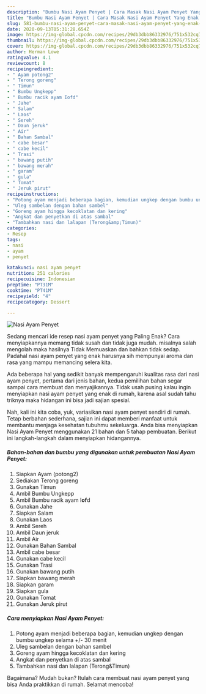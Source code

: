 ```yaml
---
description: "Bumbu Nasi Ayam Penyet | Cara Masak Nasi Ayam Penyet Yang Enak Banget"
title: "Bumbu Nasi Ayam Penyet | Cara Masak Nasi Ayam Penyet Yang Enak Banget"
slug: 581-bumbu-nasi-ayam-penyet-cara-masak-nasi-ayam-penyet-yang-enak-banget
date: 2020-09-13T05:31:28.654Z
image: https://img-global.cpcdn.com/recipes/29db3dbb86332976/751x532cq70/nasi-ayam-penyet-foto-resep-utama.jpg
thumbnail: https://img-global.cpcdn.com/recipes/29db3dbb86332976/751x532cq70/nasi-ayam-penyet-foto-resep-utama.jpg
cover: https://img-global.cpcdn.com/recipes/29db3dbb86332976/751x532cq70/nasi-ayam-penyet-foto-resep-utama.jpg
author: Herman Lowe
ratingvalue: 4.1
reviewcount: 8
recipeingredient:
- " Ayam potong2"
- " Terong goreng"
- " Timun"
- " Bumbu Ungkepp"
- " Bumbu racik ayam Iofd"
- " Jahe"
- " Salam"
- " Laos"
- " Sereh"
- " Daun jeruk"
- " Air"
- " Bahan Sambal"
- " cabe besar"
- " cabe kecil"
- " Trasi"
- " bawang putih"
- " bawang merah"
- " garam"
- " gula"
- " Tomat"
- " Jeruk pirut"
recipeinstructions:
- "Potong ayam menjadi beberapa bagian, kemudian ungkep dengan bumbu ungkep selama +/- 30 menit"
- "Uleg sambelan dengan bahan sambel"
- "Goreng ayam hingga kecoklatan dan kering"
- "Angkat dan penyetkan di atas sambal"
- "Tambahkan nasi dan lalapan (Terong&amp;Timun)"
categories:
- Resep
tags:
- nasi
- ayam
- penyet

katakunci: nasi ayam penyet 
nutrition: 251 calories
recipecuisine: Indonesian
preptime: "PT31M"
cooktime: "PT41M"
recipeyield: "4"
recipecategory: Dessert

---
```



![Nasi Ayam Penyet](https://img-global.cpcdn.com/recipes/29db3dbb86332976/751x532cq70/nasi-ayam-penyet-foto-resep-utama.jpg)

Sedang mencari ide resep nasi ayam penyet yang Paling Enak? Cara menyiapkannya memang tidak susah dan tidak juga mudah. misalnya salah mengolah maka hasilnya Tidak Memuaskan dan bahkan tidak sedap. Padahal nasi ayam penyet yang enak harusnya sih mempunyai aroma dan rasa yang mampu memancing selera kita.



Ada beberapa hal yang sedikit banyak mempengaruhi kualitas rasa dari nasi ayam penyet, pertama dari jenis bahan, kedua pemilihan bahan segar sampai cara membuat dan menyajikannya. Tidak usah pusing kalau ingin menyiapkan nasi ayam penyet yang enak di rumah, karena asal sudah tahu triknya maka hidangan ini bisa jadi sajian spesial.


Nah, kali ini kita coba, yuk, variasikan nasi ayam penyet sendiri di rumah. Tetap berbahan sederhana, sajian ini dapat memberi manfaat untuk membantu menjaga kesehatan tubuhmu sekeluarga. Anda bisa menyiapkan Nasi Ayam Penyet menggunakan 21 bahan dan 5 tahap pembuatan. Berikut ini langkah-langkah dalam menyiapkan hidangannya.

<!--inarticleads1-->

##### Bahan-bahan dan bumbu yang digunakan untuk pembuatan Nasi Ayam Penyet:

1. Siapkan  Ayam (potong2)
1. Sediakan  Terong goreng
1. Gunakan  Timun
1. Ambil  Bumbu Ungkepp
1. Ambil  Bumbu racik ayam I**of**d
1. Gunakan  Jahe
1. Siapkan  Salam
1. Gunakan  Laos
1. Ambil  Sereh
1. Ambil  Daun jeruk
1. Ambil  Air
1. Gunakan  Bahan Sambal
1. Ambil  cabe besar
1. Gunakan  cabe kecil
1. Gunakan  Trasi
1. Gunakan  bawang putih
1. Siapkan  bawang merah
1. Siapkan  garam
1. Siapkan  gula
1. Gunakan  Tomat
1. Gunakan  Jeruk pirut




<!--inarticleads2-->

##### Cara menyiapkan Nasi Ayam Penyet:

1. Potong ayam menjadi beberapa bagian, kemudian ungkep dengan bumbu ungkep selama +/- 30 menit
1. Uleg sambelan dengan bahan sambel
1. Goreng ayam hingga kecoklatan dan kering
1. Angkat dan penyetkan di atas sambal
1. Tambahkan nasi dan lalapan (Terong&amp;Timun)




Bagaimana? Mudah bukan? Itulah cara membuat nasi ayam penyet yang bisa Anda praktikkan di rumah. Selamat mencoba!
